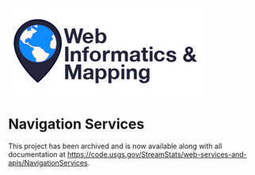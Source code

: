 ![WiM](wimlogo.png)

# Navigation Services

This project has been archived and is now available along with all documentation at https://code.usgs.gov/StreamStats/web-services-and-apis/NavigationServices.
